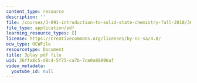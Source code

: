 ```yaml
---
content_type: resource
description: ''
file: /courses/3-091-introduction-to-solid-state-chemistry-fall-2018/36ffa8c5d8c45f75ca7b7ce0a88896af_4EcVts56MCU.pdf
file_type: application/pdf
learning_resource_types: []
license: https://creativecommons.org/licenses/by-nc-sa/4.0/
ocw_type: OCWFile
resourcetype: Document
title: 3play pdf file
uid: 36ffa8c5-d8c4-5f75-ca7b-7ce0a88896af
video_metadata:
  youtube_id: null
---
```

